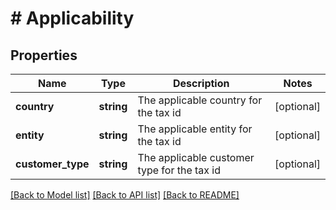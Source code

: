 # # Applicability

## Properties

Name | Type | Description | Notes
------------ | ------------- | ------------- | -------------
**country** | **string** | The applicable country for the tax id | [optional] 
**entity** | **string** | The applicable entity for the tax id | [optional] 
**customer_type** | **string** | The applicable customer type for the tax id | [optional] 

[[Back to Model list]](../../README.md#documentation-for-models) [[Back to API list]](../../README.md#documentation-for-api-endpoints) [[Back to README]](../../README.md)


